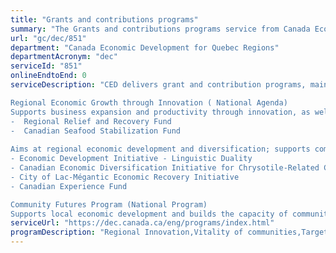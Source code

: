 ```yaml
---
title: "Grants and contributions programs"
summary: "The Grants and contributions programs service from Canada Economic Development for Quebec Regions is not available end-to-end online, according to the GC Service Inventory."
url: "gc/dec/851"
department: "Canada Economic Development for Quebec Regions"
departmentAcronym: "dec"
serviceId: "851"
onlineEndtoEnd: 0
serviceDescription: "CED delivers grant and contribution programs, mainly to SMEs and NPOs with an economic focus. 

Regional Economic Growth through Innovation ( National Agenda)
Supports business expansion and productivity through innovation, as well as the development of regional innovation ecosystems that support SME growth, through grants and contributions.  Included in the REGI Program are the following iniatives :
-  Regional Relief and Recovery Fund 
-  Canadian Seafood Stabilization Fund
                                                                                                                                                                                                                                      Quebec Economic Development Program
Aims at regional economic development and diversification; supports communities and supports targeted initiatives through grants and contributions. Included in the QEDP are the following initiatives :
- Economic Development Initiative - Linguistic Duality
- Canadian Economic Diversification Initiative for Chrysotile-Related Communities
- City of Lac-Mégantic Economic Recovery Initiative
- Canadian Experience Fund 

Community Futures Program (National Program)
Supports local economic development and builds the capacity of communities to achieve their full potential in a sustainable manner through contributions to Community Futures Development Corporations (CFDCs), Business Development Centres (BDCs), and the CFDC and BDC Network."
serviceUrl: "https://dec.canada.ca/eng/programs/index.html"
programDescription: "Regional Innovation,Vitality of communities,Targeted or temporary support"
---
```

